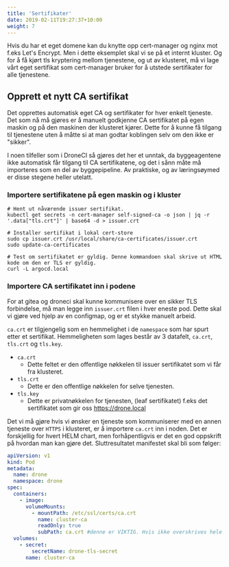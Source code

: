 ```yaml
---
title: 'Sertifikater'
date: 2019-02-11T19:27:37+10:00
weight: 7
---
```

Hvis du har et eget domene kan du knytte opp cert-manager og nginx mot f.eks Let's Encrypt. Men i dette eksemplet skal vi se på et internt kluster. Og for å få kjørt tls kryptering mellom tjenestene, og ut av klusteret, må vi lage vårt eget sertifikat som cert-manager bruker for å utstede sertifikater for alle tjenestene.

## Opprett et nytt CA sertifikat

Det opprettes automatisk eget CA og sertifikater for hver enkelt tjeneste. Det som nå må gjøres er å manuelt godkjenne CA sertifikatet på egen maskin og på den maskinen der klusteret kjører. Dette for å kunne få tilgang til tjenestene uten å måtte si at man godtar koblingen selv om den ikke er "sikker".

I noen tilfeller som i DroneCI så gjøres det her et unntak, da byggeagentene ikke automatisk får tilgang til CA sertifikatene, og det i sånn måte må importeres som en del av byggepipeline. Av praktiske, og av læringsøymed er disse stegene heller utelatt.

### Importere sertifikatene på egen maskin og i kluster

```shell
# Hent ut nåværende issuer sertifikat.
kubectl get secrets -n cert-manager self-signed-ca -o json | jq -r '.data["tls.crt"]' | base64 -d > issuer.crt

# Installer sertifikat i lokal cert-store
sudo cp issuer.crt /usr/local/share/ca-certificates/issuer.crt
sudo update-ca-certificates

# Test om sertifikatet er gyldig. Denne kommandoen skal skrive ut HTML kode om den er TLS er gyldig.
curl -L argocd.local
```

### Importere CA sertifikatet inn i podene

For at gitea og droneci skal kunne kommunisere over en sikker TLS forbindelse, må man legge inn `issuer.crt` filen i hver eneste pod. Dette skal vi gjøre ved hjelp av en configmap, og er et stykke manuelt arbeid.

`ca.crt` er tilgjengelig som en hemmelighet i de `namespace` som har spurt etter et sertifikat. Hemmeligheten som lages består av 3 datafelt, `ca.crt`, `tls.crt` og `tls.key`.

- `ca.crt`
  - Dette feltet er den offentlige nøkkelen til issuer sertifikatet som vi får fra klusteret.
- `tls.crt`
  - Dette er den offentlige nøkkelen for selve tjenesten.
- `tls.key`
  - Dette er privatnøkkelen for tjenesten, (leaf sertifikatet) f.eks det sertifikatet som gir oss https://drone.local

Det vi må gjøre hvis vi ønsker en tjeneste som kommuniserer med en annen tjeneste over `HTTPS` i klusteret, er å importere `ca.crt` inn i noden. Det er forskjellig for hvert HELM chart, men forhåpentligvis er det en god oppskrift på hvordan man kan gjøre det. Sluttresultatet manifestet skal bli som følger:

```yaml
apiVersion: v1
kind: Pod
metadata:
  name: drone
  namespace: drone
spec:
  containers:
    - image:
      volumeMounts:
        - mountPath: /etc/ssl/certs/ca.crt
          name: cluster-ca
          readOnly: true
          subPath: ca.crt #denne er VIKTIG. Hvis ikke overskrives hele mappen. Dette er også verdien fra hemmeligheten vi ønsker å hente ut.
  volumes:
    - secret:
        secretName: drone-tls-secret
      name: cluster-ca
```